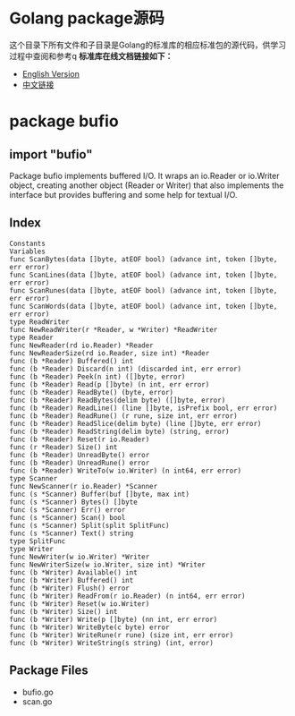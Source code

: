# Golang package源码
这个目录下所有文件和子目录是Golang的标准库的相应标准包的源代码，供学习过程中查阅和参考q 
**标准库在线文档链接如下：**  
- [English Version](https://godoc.org/)
- [中文链接](http://docscn.studygolang.com/pkg/)
  
# package bufio 

## import "bufio"
Package bufio implements buffered I/O. It wraps an io.Reader or io.Writer object, creating another object (Reader or Writer) that also implements the interface but provides buffering and some help for textual I/O.
## Index
```
Constants
Variables
func ScanBytes(data []byte, atEOF bool) (advance int, token []byte, err error)
func ScanLines(data []byte, atEOF bool) (advance int, token []byte, err error)
func ScanRunes(data []byte, atEOF bool) (advance int, token []byte, err error)
func ScanWords(data []byte, atEOF bool) (advance int, token []byte, err error)
type ReadWriter
func NewReadWriter(r *Reader, w *Writer) *ReadWriter
type Reader
func NewReader(rd io.Reader) *Reader
func NewReaderSize(rd io.Reader, size int) *Reader
func (b *Reader) Buffered() int
func (b *Reader) Discard(n int) (discarded int, err error)
func (b *Reader) Peek(n int) ([]byte, error)
func (b *Reader) Read(p []byte) (n int, err error)
func (b *Reader) ReadByte() (byte, error)
func (b *Reader) ReadBytes(delim byte) ([]byte, error)
func (b *Reader) ReadLine() (line []byte, isPrefix bool, err error)
func (b *Reader) ReadRune() (r rune, size int, err error)
func (b *Reader) ReadSlice(delim byte) (line []byte, err error)
func (b *Reader) ReadString(delim byte) (string, error)
func (b *Reader) Reset(r io.Reader)
func (r *Reader) Size() int
func (b *Reader) UnreadByte() error
func (b *Reader) UnreadRune() error
func (b *Reader) WriteTo(w io.Writer) (n int64, err error)
type Scanner
func NewScanner(r io.Reader) *Scanner
func (s *Scanner) Buffer(buf []byte, max int)
func (s *Scanner) Bytes() []byte
func (s *Scanner) Err() error
func (s *Scanner) Scan() bool
func (s *Scanner) Split(split SplitFunc)
func (s *Scanner) Text() string
type SplitFunc
type Writer
func NewWriter(w io.Writer) *Writer
func NewWriterSize(w io.Writer, size int) *Writer
func (b *Writer) Available() int
func (b *Writer) Buffered() int
func (b *Writer) Flush() error
func (b *Writer) ReadFrom(r io.Reader) (n int64, err error)
func (b *Writer) Reset(w io.Writer)
func (b *Writer) Size() int
func (b *Writer) Write(p []byte) (nn int, err error)
func (b *Writer) WriteByte(c byte) error
func (b *Writer) WriteRune(r rune) (size int, err error)
func (b *Writer) WriteString(s string) (int, error)
```
## Package Files
- bufio.go 
- scan.go